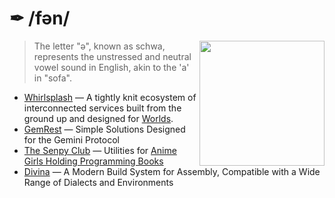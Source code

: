<h1>✒ /fən/</h1>

<img src="https://shinobu.fuwn.workers.dev/shinobu" align="right" height="200vh">

> The letter "ə", known as schwa, represents the unstressed and neutral vowel sound in English, akin to the 'a' in "sofa".

- [Whirlsplash](https://github.com/Whirlsplash) — A tightly knit ecosystem of interconnected services built from the ground up and designed for [Worlds](https://wiki.worlio.com/worldscom:worldsplayer).
- [GemRest](https://github.com/gemrest) — Simple Solutions Designed for the Gemini Protocol
- [The Senpy Club](https://github.com/senpy-club) — Utilities for [Anime Girls Holding Programming Books](https://github.com/cat-milk/Anime-Girls-Holding-Programming-Books)
- [Divina](https://github.com/divinaland) — A Modern Build System for Assembly, Compatible with a Wide Range of Dialects and Environments

<img src="https://count.getloli.com/get/@stXNngjLmpLGVutD?theme=rule34" width="0" align="right">
<img src="https://spotify-github-profile.vercel.app/api/view?uid=rk400hlzn6yhdj7lcs3zsglko&cover_image=true&theme=novatorem" width="0" align="right">

<!-- All rights reserved -->
